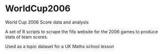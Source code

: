 WorldCup2006
============

World Cup 2006 Score data and analysis

A set of R scripts to scrape the fifa website for the 2006 
games to produce stats of team scores.

Used as a topic dataset for a UK Maths school lesson

